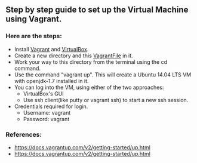 ## Step by step guide to set up the Virtual Machine using Vagrant.

### Here are the steps:
* Install [Vagrant](https://www.vagrantup.com/downloads.html) and [VirtualBox](https://www.virtualbox.org/wiki/Downloads).
* Create a new directory and this [VagrantFile](https://github.com/SoftwareEngineeringToolDemos/ICSE-2011-InconsistencyInspector/blob/master/build-vm/Vagrantfile) in it.
* Work your way to this directory from the terminal using the cd command.
* Use the command "vagrant up". This will create a Ubuntu 14.04 LTS VM with openjdk-1.7 installed in it.
* You can log into the VM, using either of the two approaches:
  * VirtualBox's GUI
  * Use ssh client(like putty or vagrant ssh) to start a new ssh session.
* Credentials required for login.
  * Username: vagrant
  * Password: vagrant

### References:
* https://docs.vagrantup.com/v2/getting-started/up.html
* https://docs.vagrantup.com/v2/getting-started/up.html
